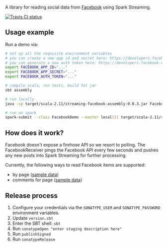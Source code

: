 A library for reading social data from [Facebook](https://www.facebook.com) using Spark Streaming.

[![Travis CI status](https://api.travis-ci.org/CatalystCode/streaming-facebook.svg?branch=master)](https://travis-ci.org/CatalystCode/streaming-facebook)

## Usage example ##

Run a demo via:

```sh
# set up all the requisite environment variables
# you can create a new app id and secret here: https://developers.facebook.com/quickstarts/
# you can generate a new auth token here: https://developers.facebook.com/tools/accesstoken/
export FACEBOOK_APP_ID="..."
export FACEBOOK_APP_SECRET="..."
export FACEBOOK_AUTH_TOKEN="..."

# compile scala, run tests, build fat jar
sbt assembly

# run locally
java -cp target/scala-2.11/streaming-facebook-assembly-0.0.3.jar FacebookDemo standalone

# run on spark
spark-submit --class FacebookDemo --master local[2] target/scala-2.11/streaming-facebook-assembly-0.0.3.jar spark
```

## How does it work? ##

Facebook doesn't expose a firehose API so we resort to polling. The FacebookReceiver pings the Facebook API every few
seconds and pushes any new posts into Spark Streaming for further processing.

Currently, the following ways to read Facebook items are supported:
- by page ([sample data](https://www.facebook.com/pg/aljazeera/posts/))
- comments for page ([sample data](https://www.facebook.com/forbes/posts/10155598401707509?comment_id=10155598513972509))

## Release process ##

1. Configure your credentials via the `SONATYPE_USER` and `SONATYPE_PASSWORD` environment variables.
2. Update `version.sbt`
3. Enter the SBT shell: `sbt`
4. Run `sonatypeOpen "enter staging description here"`
5. Run `publishSigned`
6. Run `sonatypeRelease`
